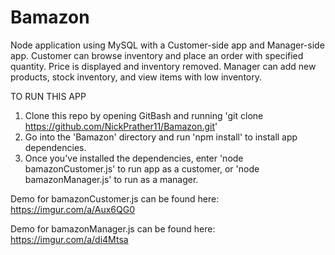 # Bamazon

Node application using MySQL with a Customer-side app and Manager-side app.
Customer can browse inventory and place an order with specified quantity. Price is displayed and inventory removed.
Manager can add new products, stock inventory, and view items with low inventory.

TO RUN THIS APP

1. Clone this repo by opening GitBash and running 'git clone https://github.com/NickPrather11/Bamazon.git'
2. Go into the 'Bamazon' directory and run 'npm install' to install app dependencies.
3. Once you've installed the dependencies, enter 'node bamazonCustomer.js' to run app as a customer, or 'node bamazonManager.js' to run as a manager.

Demo for bamazonCustomer.js can be found here: https://imgur.com/a/Aux6QG0

Demo for bamazonManager.js can be found here: https://imgur.com/a/di4Mtsa
